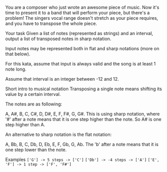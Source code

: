 You are a composer who just wrote an awesome piece of music. Now it's time to present it to a band that will perform your piece, but there's a problem! The singers vocal range doesn't stretch as your piece requires, and you have to transpose the whole piece.

Your task
Given a list of notes (represented as strings) and an interval, output a list of transposed notes in sharp notation.

Input notes may be represented both in flat and sharp notations (more on that below).

For this kata, assume that input is always valid and the song is at least 1 note long.

Assume that interval is an integer between -12 and 12.

Short intro to musical notation
Transposing a single note means shifting its value by a certain interval.

The notes are as following:

A, A#, B, C, C#, D, D#, E, F, F#, G, G#.
This is using sharp notation, where '#' after a note means that it is one step higher than the note. So A# is one step higher than A.

An alternative to sharp notation is the flat notation:

A, Bb, B, C, Db, D, Eb, E, F, Gb, G, Ab.
The 'b' after a note means that it is one step lower than the note.

Examples
`['G'] -> 5 steps -> ['C']`
`['Db'] -> -4 steps -> ['A']`
`['E', 'F'] -> 1 step -> ['F', 'F#']`
